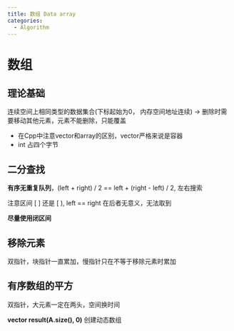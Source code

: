 ```yaml
---
title: 数组 Data array
categories:
  - Algorithm
---
```

# 数组

## 理论基础

连续空间上相同类型的数据集合(下标起始为0， 内存空间地址连续) -> 删除时需要移动其他元素，元素不能删除，只能覆盖

* 在Cpp中注意vector和array的区别，vector严格来说是容器
* int 占四个字节

## 二分查找

**有序无重复队列**，(left + right) / 2 == left + (right - left) / 2, 左右搜索

注意区间 [ ] 还是 [ ), left == right 在后者无意义，无法取到

**尽量使用闭区间**

## 移除元素

双指针，块指针一直累加，慢指针只在不等于移除元素时累加

## 有序数组的平方

双指针，大元素一定在两头，空间换时间

**vector<int> result(A.size(), 0)** 创建动态数组









